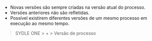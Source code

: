 - Novas versões são sempre criadas na versão atual do processo.
- Versões anteriores não são refletidas. 
- Possível existirem diferentes versões de um mesmo processo em execução ao mesmo tempo.  
> SYDLE ONE > + > Versão de processo